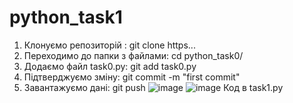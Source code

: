 # python_task1
1. Клонуємо репозиторій : git clone https...
2. Переходимо до папки з файлами: cd python_task0/
3. Додаємо файл task0.py: git add task0.py
4. Підтверджуємо зміну: git commit -m "first commit"
5. Завантажуємо дані: git push
![image](https://user-images.githubusercontent.com/85631158/122174700-99244880-ce8b-11eb-964a-12b5cc57955a.png)
![image](https://user-images.githubusercontent.com/85631158/122174712-9c1f3900-ce8b-11eb-8880-9f398daa3aa3.png)
Код в task1.py 

